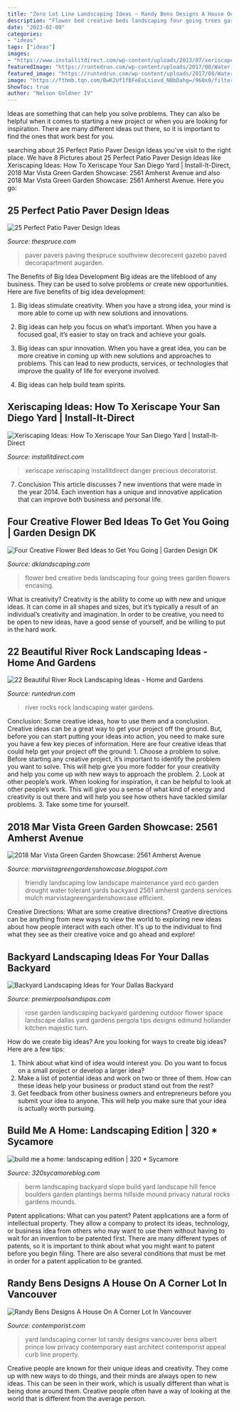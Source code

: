 ```yaml
---
title: "Zero Lot Line Landscaping Ideas ~ Randy Bens Designs A House On A Corner Lot In Vancouver"
description: "Flower bed creative beds landscaping four going trees garden flowers encasing"
date: "2023-02-09"
categories:
- "ideas"
tags: ["ideas"]
images:
- "https://www.installitdirect.com/wp-content/uploads/2013/07/xeriscape-san-diego.png?x58207"
featuredImage: "https://runtedrun.com/wp-content/uploads/2017/08/Water-river-from-rocks.png"
featured_image: "https://runtedrun.com/wp-content/uploads/2017/08/Water-river-from-rocks.png"
image: "https://fthmb.tqn.com/BwK2Uf1fBFeEoLsiovd_NBbDahg=/960x0/filters:no_upscale():max_bytes(150000):strip_icc()/Southview-59f163acc4124400114f074b.jpg"
ShowToc: true
author: "Nelson Goldner IV"
---
```



Ideas are something that can help you solve problems. They can also be helpful when it comes to starting a new project or when you are looking for inspiration. There are many different ideas out there, so it is important to find the ones that work best for you.

	

		
searching about 25 Perfect Patio Paver Design Ideas you've visit to the right place. We have 8 Pictures about 25 Perfect Patio Paver Design Ideas like Xeriscaping Ideas: How To Xeriscape Your San Diego Yard | Install-It-Direct, 2018 Mar Vista Green Garden Showcase: 2561 Amherst Avenue and also 2018 Mar Vista Green Garden Showcase: 2561 Amherst Avenue. Here you go:
		
    
## 25 Perfect Patio Paver Design Ideas

<img loading=lazy src="https://fthmb.tqn.com/BwK2Uf1fBFeEoLsiovd_NBbDahg=/960x0/filters:no_upscale():max_bytes(150000):strip_icc()/Southview-59f163acc4124400114f074b.jpg" onerror="this.onerror=null;this.src='https://tse3.mm.bing.net/th?id=OIP.odakF8PLnqy4gRcezXEAeAHaK1&amp;pid=15.1';" alt="25 Perfect Patio Paver Design Ideas">

_Source: thespruce.com_

>paver pavers paving thespruce southview decorecent gazebo paved decorapartment augarden. 

	

The Benefits of Big Idea Development
Big ideas are the lifeblood of any business. They can be used to solve problems or create new opportunities. Here are five benefits of big idea development:
1. Big ideas stimulate creativity. When you have a strong idea, your mind is more able to come up with new solutions and innovations.

2. Big ideas can help you focus on what’s important. When you have a focused goal, it’s easier to stay on track and achieve your goals.

3. Big ideas can spur innovation. When you have a great idea, you can be more creative in coming up with new solutions and approaches to problems. This can lead to new products, services, or technologies that improve the quality of life for everyone involved.

4. Big ideas can help build team spirits.

    
## Xeriscaping Ideas: How To Xeriscape Your San Diego Yard | Install-It-Direct

<img loading=lazy src="https://www.installitdirect.com/wp-content/uploads/2013/07/xeriscape-san-diego.png?x58207" onerror="this.onerror=null;this.src='https://tse2.mm.bing.net/th?id=OIP.wyQe983TquaU9uMepO5BUwHaFL&amp;pid=15.1';" alt="Xeriscaping Ideas: How To Xeriscape Your San Diego Yard | Install-It-Direct">

_Source: installitdirect.com_

>xeriscape xeriscaping installitdirect danger precious decoratorist. 

	

7. Conclusion
This article discusses 7 new inventions that were made in the year 2014. Each invention has a unique and innovative application that can improve both business and personal life.

    
## Four Creative Flower Bed Ideas To Get You Going | Garden Design DK

<img loading=lazy src="http://dklandscaping.com/wp-content/uploads/2018/10/Four-Creative-Flower-Bed-Ideas-to-Get-You-Going-DK-Landscaping-CA.png" onerror="this.onerror=null;this.src='https://tse2.mm.bing.net/th?id=OIP.dAiXYVTuQxFbVXmylPl84AHaE8&amp;pid=15.1';" alt="Four Creative Flower Bed Ideas to Get You Going | Garden Design DK">

_Source: dklandscaping.com_

>flower bed creative beds landscaping four going trees garden flowers encasing. 

	

What is creativity?
Creativity is the ability to come up with new and unique ideas. It can come in all shapes and sizes, but it’s typically a result of an individual’s creativity and imagination. In order to be creative, you need to be open to new ideas, have a good sense of yourself, and be willing to put in the hard work.

    
## 22 Beautiful River Rock Landscaping Ideas - Home And Gardens

<img loading=lazy src="https://runtedrun.com/wp-content/uploads/2017/08/Water-river-from-rocks.png" onerror="this.onerror=null;this.src='https://tse1.mm.bing.net/th?id=OIP.egogwUzGdSWeZ741nOEdLAHaE4&amp;pid=15.1';" alt="22 Beautiful River Rock Landscaping Ideas - Home and Gardens">

_Source: runtedrun.com_

>river rocks rock landscaping water gardens. 

	

Conclusion: Some creative ideas, how to use them and a conclusion.
Creative ideas can be a great way to get your project off the ground. But, before you can start putting your ideas into action, you need to make sure you have a few key pieces of information. Here are four creative ideas that could help get your project off the ground: 1. Choose a problem to solve. Before starting any creative project, it’s important to identify the problem you want to solve. This will help give you more fodder for your creativity and help you come up with new ways to approach the problem. 2. Look at other people’s work. When looking for inspiration, it can be helpful to look at other people’s work. This will give you a sense of what kind of energy and creativity is out there and will help you see how others have tackled similar problems. 3. Take some time for yourself.

    
## 2018 Mar Vista Green Garden Showcase: 2561 Amherst Avenue

<img loading=lazy src="https://2.bp.blogspot.com/-W5P7gUoApqY/TzZ9wiYd03I/AAAAAAAABtQ/q4mnL9bddQs/s1600/2561+Amherst+-+5.jpg" onerror="this.onerror=null;this.src='https://tse3.mm.bing.net/th?id=OIP.WXEhbt2U2L_Z9kUIgzvigAHaFj&amp;pid=15.1';" alt="2018 Mar Vista Green Garden Showcase: 2561 Amherst Avenue">

_Source: marvistagreengardenshowcase.blogspot.com_

>friendly landscaping low landscape maintenance yard eco garden drought water tolerant yards backyard 2561 amherst gardens services mulch marvistagreengardenshowcase efficient. 

	

Creative Directions: What are some creative directions?
Creative directions can be anything from new ways to view the world to exploring new ideas about how people interact with each other. It's up to the individual to find what they see as their creative voice and go ahead and explore!

    
## Backyard Landscaping Ideas For Your Dallas Backyard

<img loading=lazy src="https://hips.hearstapps.com/hbu.h-cdn.co/assets/16/20/1463680347-rose-garden.jpg?crop=0.694xw:1.00xh;0.00850xw,0&amp;resize=980:*" onerror="this.onerror=null;this.src='https://tse1.mm.bing.net/th?id=OIP.moCOoNrnuc8Vv4AX5QOCkgHaLE&amp;pid=15.1';" alt="Backyard Landscaping Ideas for Your Dallas Backyard">

_Source: premierpoolsandspas.com_

>rose garden landscaping backyard gardening outdoor flower space landscape dallas yard gardens pergola tips designs edmund hollander kitchen majestic turn. 

	

How do we create big ideas?
Are you looking for ways to create big ideas? Here are a few tips:
1. Think about what kind of idea would interest you. Do you want to focus on a small project or develop a larger idea?
2. Make a list of potential ideas and work on two or three of them. How can these ideas help your business or product stand out from the rest?
3. Get feedback from other business owners and entrepreneurs before you submit your idea to anyone. This will help you make sure that your idea is actually worth pursuing.

    
## Build Me A Home: Landscaping Edition | 320 * Sycamore

<img loading=lazy src="http://media-cache-ak0.pinimg.com/736x/e9/e8/ec/e9e8ecb7c699d55cc140eeecf47838f0.jpg" onerror="this.onerror=null;this.src='https://tse1.mm.bing.net/th?id=OIP.yfOgthfAwuNvzkhUbmqZiwHaJ4&amp;pid=15.1';" alt="build me a home: landscaping edition | 320 * Sycamore">

_Source: 320sycamoreblog.com_

>berm landscaping backyard slope build yard landscape hill fence boulders garden plantings berms hillside mound privacy natural rocks gardens mounds. 

	

Patent applications: What can you patent?
Patent applications are a form of intellectual property. They allow a company to protect its ideas, technology, or business idea from others who may want to use them without having to wait for an invention to be patented first. There are many different types of patents, so it is important to think about what you might want to patent before you begin filing. There are also several conditions that must be met in order for a patent application to be granted.

    
## Randy Bens Designs A House On A Corner Lot In Vancouver

<img loading=lazy src="http://www.contemporist.com/wp-content/uploads/2015/04/contemporary-house_280415_01.jpg" onerror="this.onerror=null;this.src='https://tse4.mm.bing.net/th?id=OIP.F9ZwNkvZDMoxWQlfclSw8wHaH5&amp;pid=15.1';" alt="Randy Bens Designs A House On A Corner Lot In Vancouver">

_Source: contemporist.com_

>yard landscaping corner lot randy designs vancouver bens albert prince low privacy contemporary east architect contemporist appeal curb line property. 

	

Creative people are known for their unique ideas and creativity. They come up with new ways to do things, and their minds are always open to new ideas. This can be seen in their work, which is usually different than what is being done around them. Creative people often have a way of looking at the world that is different from the average person.

